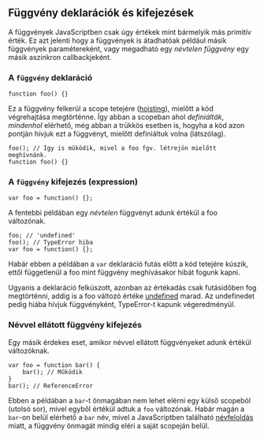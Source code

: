 ﻿## Függvény deklarációk és kifejezések

A függvények JavaScriptben csak úgy értékek mint bármelyik más primitív érték. 
Ez azt jelenti hogy a függvények is átadhatóak például másik függvények paramétereként,
vagy megadható egy *névtelen függvény* egy másik aszinkron callbackjeként.

### A `függvény` deklaráció

    function foo() {}
	
Ez a függvény felkerül a scope tetejére ([hoisting](#function.scopes)), mielőtt a kód végrehajtása megtörténne. Így abban a scopeban ahol *definiálták*, *mindenhol* elérhető, 
még abban a trükkös esetben is, hogyha a kód azon pontján hívjuk ezt a függvényt, mielőtt
definiáltuk volna (látszólag).

    foo(); // Így is működik, mivel a foo fgv. létrejön mielőtt meghívnánk.
    function foo() {}

### A `függvény` kifejezés (expression)

    var foo = function() {};

A fentebbi példában egy *névtelen* függvényt adunk értékül a foo változónak. 

    foo; // 'undefined'
    foo(); // TypeError hiba
    var foo = function() {};

Habár ebben a példában a `var` deklaráció futás előtt a kód tetejére kúszik,
ettől függetlenül a foo mint függvény meghívásakor hibát fogunk kapni.

Ugyanis a deklaráció felkúszott, azonban az értékadás csak futásidőben fog megtörténni,
addig is a foo változó értéke [undefined](#core.undefined) marad. Az undefinedet pedig hiába hívjuk függvényként, TypeError-t kapunk végeredményül.

### Névvel ellátott függvény kifejezés

Egy másik érdekes eset, amikor névvel ellátott függvényeket adunk értékül változóknak.

    var foo = function bar() {
        bar(); // Működik
    }
    bar(); // ReferenceError

Ebben a példában a `bar`-t önmagában nem lehet elérni egy külső scopeból (utolsó sor), 
mivel egyből értékül adtuk a `foo` változónak. Habár magán a `bar`-on belül elérhető
a `bar` név, mivel a JavaScriptben található [névfeloldás](#function.scopes) miatt, a függvény önmagát mindig eléri a saját scopeján belül.


